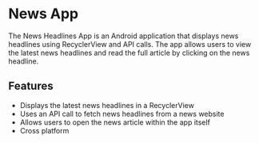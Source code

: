 # News App

The News Headlines App is an Android application that displays news headlines using RecyclerView and API calls. The app allows users to view the latest news headlines and read the full article by clicking on the news headline.


## Features

- Displays the latest news headlines in a RecyclerView
- Uses an API call to fetch news headlines from a news website
- Allows users to open the news article within the app itself
- Cross platform
